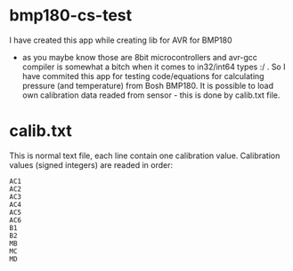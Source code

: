 # bmp180-cs-test
I have created this app while creating lib for AVR for BMP180 
- as you maybe know those are 8bit microcontrollers and avr-gcc compiler is somewhat a bitch when it comes to in32/int64 types :/ . 
So I have commited this app for testing code/equations for calculating pressure (and temperature) from Bosh BMP180.
It is possible to load own calibration data readed from sensor - this is done by calib.txt file. 
# calib.txt
This is normal text file, each line contain one calibration value. Calibration values (signed integers) are readed in order:
```
AC1
AC2
AC3
AC4
AC5
AC6
B1
B2
MB
MC
MD
```
